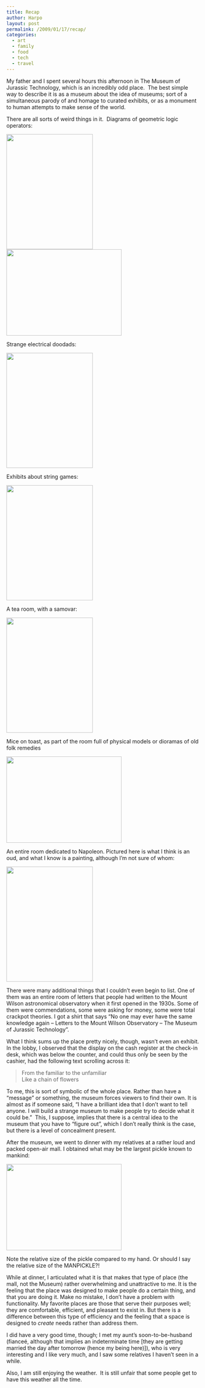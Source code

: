 ```yaml
---
title: Recap
author: Harpo
layout: post
permalink: /2009/01/17/recap/
categories:
  - art
  - family
  - food
  - tech
  - travel
---
```

My father and I spent several hours this afternoon in The Museum of Jurassic Technology, which is an incredibly odd place.  The best simple way to describe it is as a museum about the idea of museums; sort of a simultaneous parody of and homage to curated exhibits, or as a monument to human attempts to make sense of the world.

There are all sorts of weird things in it.  Diagrams of geometric logic operators:

[<img class="alignnone size-full wp-image-364" src="http://harpojaeger.github.io/media/wp-content/uploads/2009/01/p-640-480-621259fb-0982-43ec-b878-cff8f84360a7.jpeg" alt="" width="225" height="300" />][1][<img class="alignnone size-full wp-image-364" src="http://harpojaeger.github.io/media/wp-content/uploads/2009/01/l-640-480-d2319677-50b2-4e52-8836-7cc696aea988.jpeg" alt="" width="300" height="225" />][2]

Strange electrical doodads:

[<img class="alignnone size-full wp-image-364" src="http://harpojaeger.github.io/media/wp-content/uploads/2009/01/p-640-480-abf42449-d38b-435f-86b6-d50fdf3c5c67.jpeg" alt="" width="225" height="300" />][3]

Exhibits about string games:

[<img class="alignnone size-full wp-image-364" src="http://harpojaeger.github.io/media/wp-content/uploads/2009/01/p-640-480-46a3b85f-1e77-4be0-a2dc-9d3011a3ad91.jpeg" alt="" width="225" height="300" />][4]

A tea room, with a samovar:

[<img class="alignnone size-full wp-image-364" src="http://harpojaeger.github.io/media/wp-content/uploads/2009/01/p-640-480-007f24d2-0819-4e3c-8188-eab82b7cf6e8.jpeg" alt="" width="225" height="300" />][5]

Mice on toast, as part of the room full of physical models or dioramas of old folk remedies

[<img class="alignnone size-full wp-image-364" src="http://harpojaeger.github.io/media/wp-content/uploads/2009/01/l-640-480-4d62ccad-1d15-4fdf-8fce-f78cfc1e737d.jpeg" alt="" width="300" height="225" />][6]

An entire room dedicated to Napoleon. Pictured here is what I think is an oud, and what I know is a painting, although I&#8217;m not sure of whom:

[<img class="alignnone size-full wp-image-364" src="http://harpojaeger.github.io/media/wp-content/uploads/2009/01/p-640-480-32bc9758-95ec-4d11-a890-2d4387925f47.jpeg" alt="" width="225" height="300" />][7]

There were many additional things that I couldn&#8217;t even begin to list. One of them was an entire room of letters that people had written to the Mount Wilson astronomical observatory when it first opened in the 1930s. Some of them were commendations, some were asking for money, some were total crackpot theories. I got a shirt that says &#8220;No one may ever have the same knowledge again &#8211; Letters to the Mount Wilson Observatory – The Museum of Jurassic Technology&#8221;.

What I think sums up the place pretty nicely, though, wasn&#8217;t even an exhibit. In the lobby, I observed that the display on the cash register at the check-in desk, which was below the counter, and could thus only be seen by the cashier, had the following text scrolling across it:

> From the familiar to the unfamiliar  
> Like a chain of flowers

To me, this is sort of symbolic of the whole place. Rather than have a &#8220;message&#8221; or something, the museum forces viewers to find their own. It is almost as if someone said, &#8220;I have a brilliant idea that I don&#8217;t want to tell anyone. I will build a strange museum to make people try to decide what it could be.&#8221;  This, I suppose, implies that there is a central idea to the museum that you have to &#8220;figure out&#8221;, which I don&#8217;t really think is the case, but there is a level of concealment present.

After the museum, we went to dinner with my relatives at a rather loud and packed open-air mall. I obtained what may be the largest pickle known to mankind:

[<img class="alignnone size-full wp-image-364" src="http://harpojaeger.github.io/media/wp-content/uploads/2009/01/l-640-480-5f9da6d4-15d2-44b3-a093-f1b99f7e3dcc.jpeg" alt="" width="300" height="225" />][8]

Note the relative size of the pickle compared to my hand. Or should I say the relative size of the MANPICKLE?!

While at dinner, I articulated what it is that makes that type of place (the mall, not the Museum) rather overwhelming and unattractive to me. It is the feeling that the place was designed to make people do a certain thing, and that you are doing it. Make no mistake, I don&#8217;t have a problem with functionality. My favorite places are those that serve their purposes well; they are comfortable, efficient, and pleasant to exist in. But there is a difference between this type of efficiency and the feeling that a space is designed to *create* needs rather than address them.

I did have a very good time, though; I met my aunt&#8217;s soon-to-be-husband (fianceé, although that implies an indeterminate time [they are getting married the day after tomorrow (hence my being here)]), who is very interesting and I like very much, and I saw some relatives I haven&#8217;t seen in a while.

Also, I am still enjoying the weather.  It is still unfair that some people get to have this weather all the time.

 [1]: http://harpojaeger.github.io/media/wp-content/uploads/2009/01/p-640-480-621259fb-0982-43ec-b878-cff8f84360a7.jpeg
 [2]: http://harpojaeger.github.io/media/wp-content/uploads/2009/01/l-640-480-d2319677-50b2-4e52-8836-7cc696aea988.jpeg
 [3]: http://harpojaeger.github.io/media/wp-content/uploads/2009/01/p-640-480-abf42449-d38b-435f-86b6-d50fdf3c5c67.jpeg
 [4]: http://harpojaeger.github.io/media/wp-content/uploads/2009/01/p-640-480-46a3b85f-1e77-4be0-a2dc-9d3011a3ad91.jpeg
 [5]: http://harpojaeger.github.io/media/wp-content/uploads/2009/01/p-640-480-007f24d2-0819-4e3c-8188-eab82b7cf6e8.jpeg
 [6]: http://harpojaeger.github.io/media/wp-content/uploads/2009/01/l-640-480-4d62ccad-1d15-4fdf-8fce-f78cfc1e737d.jpeg
 [7]: http://harpojaeger.github.io/media/wp-content/uploads/2009/01/p-640-480-32bc9758-95ec-4d11-a890-2d4387925f47.jpeg
 [8]: http://harpojaeger.github.io/media/wp-content/uploads/2009/01/l-640-480-5f9da6d4-15d2-44b3-a093-f1b99f7e3dcc.jpeg